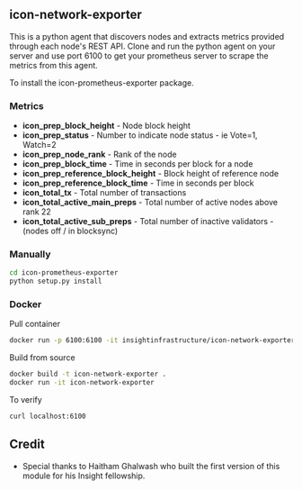 ## icon-network-exporter

This is a python agent that discovers nodes and extracts metrics provided through each node's REST API. Clone and run the python agent on your server and use port 6100 to get your prometheus server to scrape the metrics from this agent.

To install the icon-prometheus-exporter package.

### Metrics 

- **icon_prep_block_height** - Node block height
- **icon_prep_status** - Number to indicate node status - ie Vote=1, Watch=2
- **icon_prep_node_rank** - Rank of the node
- **icon_prep_block_time** - Time in seconds per block for a node
- **icon_prep_reference_block_height** - Block height of reference node
- **icon_prep_reference_block_time** - Time in seconds per block
- **icon_total_tx** - Total number of transactions
- **icon_total_active_main_preps** - Total number of active nodes above rank 22
- **icon_total_active_sub_preps** - Total number of inactive validators - (nodes off / in blocksync)

### Manually
```bash
cd icon-prometheus-exporter
python setup.py install
```

### Docker

Pull container
```bash
docker run -p 6100:6100 -it insightinfrastructure/icon-network-exporter:v0.2.0
```

Build from source
```bash
docker build -t icon-network-exporter .
docker run -it icon-network-exporter 
```

To verify
```bash
curl localhost:6100
```

## Credit

- Special thanks to Haitham Ghalwash who built the first version of this module for his Insight fellowship. 
